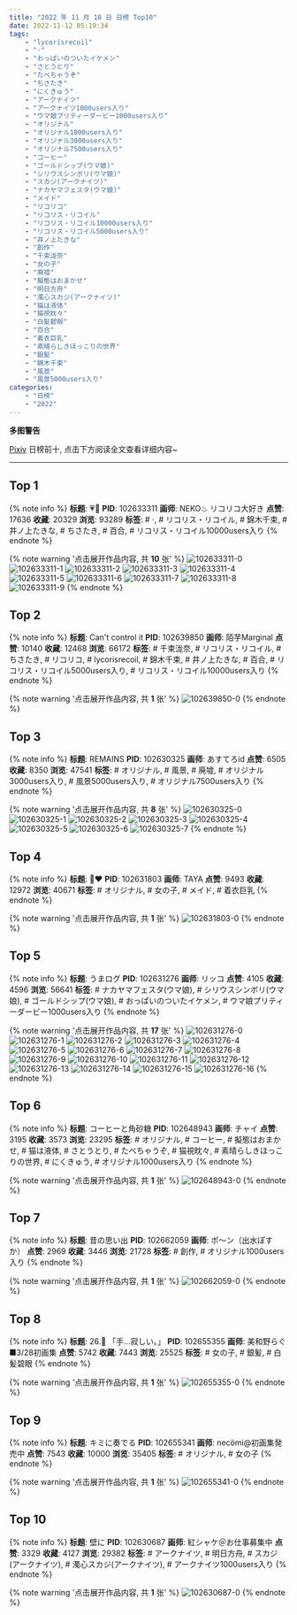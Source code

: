 ```yaml
---
title: "2022 年 11 月 10 日 日榜 Top10"
date: 2022-11-12 05:19:34
tags:
    - "lycorisrecoil"
    - "·"
    - "おっぱいのついたイケメン"
    - "さとうとり"
    - "たべちゃうぞ"
    - "ちさたき"
    - "にくきゅう"
    - "アークナイツ"
    - "アークナイツ1000users入り"
    - "ウマ娘プリティーダービー1000users入り"
    - "オリジナル"
    - "オリジナル1000users入り"
    - "オリジナル3000users入り"
    - "オリジナル7500users入り"
    - "コーヒー"
    - "ゴールドシップ(ウマ娘)"
    - "シリウスシンボリ(ウマ娘)"
    - "スカジ(アークナイツ)"
    - "ナカヤマフェスタ(ウマ娘)"
    - "メイド"
    - "リコリコ"
    - "リコリス・リコイル"
    - "リコリス・リコイル10000users入り"
    - "リコリス・リコイル5000users入り"
    - "井ノ上たきな"
    - "創作"
    - "千束泷奈"
    - "女の子"
    - "廃墟"
    - "擬態はおまかせ"
    - "明日方舟"
    - "濁心スカジ(アークナイツ)"
    - "猫は液体"
    - "猫視眈々"
    - "白髪碧眼"
    - "百合"
    - "着衣巨乳"
    - "素晴らしきほっこりの世界"
    - "銀髪"
    - "錦木千束"
    - "風景"
    - "風景5000users入り"
categories:
    - "日榜"
    - "2022"
---
```


<i class="fa fa-triangle-exclamation"></i>**多图警告**<i class="fa fa-triangle-exclamation"></i>

[Pixiv](https://www.pixiv.net/) 日榜前十, 点击下方阅读全文查看详细内容~

<!-- more -->

---

## Top 1

{% note info %}
**标题**: 💗💙
**PID**: 102633311 **画师**: NEKO♨ リコリコ大好き
**点赞**: 17636 **收藏**: 20329 **浏览**: 93289
**标签**: # ·, # リコリス・リコイル, # 錦木千束, # 井ノ上たきな, # ちさたき, # 百合, # リコリス・リコイル10000users入り
{% endnote %}

{% note warning '点击展开作品内容, 共 **10** 张' %}
![102633311-0](https://i.pixiv.re/img-original/img/2022/11/09/02/00/04/102633311_p0.jpg)
![102633311-1](https://i.pixiv.re/img-original/img/2022/11/09/02/00/04/102633311_p1.jpg)
![102633311-2](https://i.pixiv.re/img-original/img/2022/11/09/02/00/04/102633311_p2.jpg)
![102633311-3](https://i.pixiv.re/img-original/img/2022/11/09/02/00/04/102633311_p3.jpg)
![102633311-4](https://i.pixiv.re/img-original/img/2022/11/09/02/00/04/102633311_p4.jpg)
![102633311-5](https://i.pixiv.re/img-original/img/2022/11/09/02/00/04/102633311_p5.jpg)
![102633311-6](https://i.pixiv.re/img-original/img/2022/11/09/02/00/04/102633311_p6.jpg)
![102633311-7](https://i.pixiv.re/img-original/img/2022/11/09/02/00/04/102633311_p7.jpg)
![102633311-8](https://i.pixiv.re/img-original/img/2022/11/09/02/00/04/102633311_p8.jpg)
![102633311-9](https://i.pixiv.re/img-original/img/2022/11/09/02/00/04/102633311_p9.jpg)
{% endnote %}

## Top 2

{% note info %}
**标题**: Can't control it
**PID**: 102639850 **画师**: 陌芋Marginal
**点赞**: 10140 **收藏**: 12468 **浏览**: 66172
**标签**: # 千束泷奈, # リコリス・リコイル, # ちさたき, # リコリコ, # lycorisrecoil, # 錦木千束, # 井ノ上たきな, # 百合, # リコリス・リコイル5000users入り, # リコリス・リコイル10000users入り
{% endnote %}

{% note warning '点击展开作品内容, 共 **1** 张' %}
![102639850-0](https://i.pixiv.re/img-original/img/2022/11/09/11/54/49/102639850_p0.jpg)
{% endnote %}

## Top 3

{% note info %}
**标题**: REMAINS
**PID**: 102630325 **画师**: あすてろid
**点赞**: 6505 **收藏**: 8350 **浏览**: 47541
**标签**: # オリジナル, # 風景, # 廃墟, # オリジナル3000users入り, # 風景5000users入り, # オリジナル7500users入り
{% endnote %}

{% note warning '点击展开作品内容, 共 **8** 张' %}
![102630325-0](https://i.pixiv.re/img-original/img/2022/11/09/00/00/45/102630325_p0.png)
![102630325-1](https://i.pixiv.re/img-original/img/2022/11/09/00/00/45/102630325_p1.png)
![102630325-2](https://i.pixiv.re/img-original/img/2022/11/09/00/00/45/102630325_p2.png)
![102630325-3](https://i.pixiv.re/img-original/img/2022/11/09/00/00/45/102630325_p3.png)
![102630325-4](https://i.pixiv.re/img-original/img/2022/11/09/00/00/45/102630325_p4.png)
![102630325-5](https://i.pixiv.re/img-original/img/2022/11/09/00/00/45/102630325_p5.png)
![102630325-6](https://i.pixiv.re/img-original/img/2022/11/09/00/00/45/102630325_p6.png)
![102630325-7](https://i.pixiv.re/img-original/img/2022/11/09/00/00/45/102630325_p7.png)
{% endnote %}

## Top 4

{% note info %}
**标题**: 🖤❤️
**PID**: 102631803 **画师**: TAYA
**点赞**: 9493 **收藏**: 12972 **浏览**: 40671
**标签**: # オリジナル, # 女の子, # メイド, # 着衣巨乳
{% endnote %}

{% note warning '点击展开作品内容, 共 **1** 张' %}
![102631803-0](https://i.pixiv.re/img-original/img/2022/11/09/00/48/27/102631803_p0.png)
{% endnote %}

## Top 5

{% note info %}
**标题**: うまログ
**PID**: 102631276 **画师**: リッコ
**点赞**: 4105 **收藏**: 4596 **浏览**: 56641
**标签**: # ナカヤマフェスタ(ウマ娘), # シリウスシンボリ(ウマ娘), # ゴールドシップ(ウマ娘), # おっぱいのついたイケメン, # ウマ娘プリティーダービー1000users入り
{% endnote %}

{% note warning '点击展开作品内容, 共 **17** 张' %}
![102631276-0](https://i.pixiv.re/img-original/img/2022/11/09/00/30/06/102631276_p0.jpg)
![102631276-1](https://i.pixiv.re/img-original/img/2022/11/09/00/30/06/102631276_p1.jpg)
![102631276-2](https://i.pixiv.re/img-original/img/2022/11/09/00/30/06/102631276_p2.jpg)
![102631276-3](https://i.pixiv.re/img-original/img/2022/11/09/00/30/06/102631276_p3.jpg)
![102631276-4](https://i.pixiv.re/img-original/img/2022/11/09/00/30/06/102631276_p4.jpg)
![102631276-5](https://i.pixiv.re/img-original/img/2022/11/09/00/30/06/102631276_p5.jpg)
![102631276-6](https://i.pixiv.re/img-original/img/2022/11/09/00/30/06/102631276_p6.jpg)
![102631276-7](https://i.pixiv.re/img-original/img/2022/11/09/00/30/06/102631276_p7.jpg)
![102631276-8](https://i.pixiv.re/img-original/img/2022/11/09/00/30/06/102631276_p8.jpg)
![102631276-9](https://i.pixiv.re/img-original/img/2022/11/09/00/30/06/102631276_p9.jpg)
![102631276-10](https://i.pixiv.re/img-original/img/2022/11/09/00/30/06/102631276_p10.jpg)
![102631276-11](https://i.pixiv.re/img-original/img/2022/11/09/00/30/06/102631276_p11.jpg)
![102631276-12](https://i.pixiv.re/img-original/img/2022/11/09/00/30/06/102631276_p12.jpg)
![102631276-13](https://i.pixiv.re/img-original/img/2022/11/09/00/30/06/102631276_p13.jpg)
![102631276-14](https://i.pixiv.re/img-original/img/2022/11/09/00/30/06/102631276_p14.jpg)
![102631276-15](https://i.pixiv.re/img-original/img/2022/11/09/00/30/06/102631276_p15.jpg)
![102631276-16](https://i.pixiv.re/img-original/img/2022/11/09/00/30/06/102631276_p16.jpg)
{% endnote %}

## Top 6

{% note info %}
**标题**: コーヒーと角砂糖
**PID**: 102648943 **画师**: チャイ
**点赞**: 3195 **收藏**: 3573 **浏览**: 23295
**标签**: # オリジナル, # コーヒー, # 擬態はおまかせ, # 猫は液体, # さとうとり, # たべちゃうぞ, # 猫視眈々, # 素晴らしきほっこりの世界, # にくきゅう, # オリジナル1000users入り
{% endnote %}

{% note warning '点击展开作品内容, 共 **1** 张' %}
![102648943-0](https://i.pixiv.re/img-original/img/2022/11/09/20/30/01/102648943_p0.png)
{% endnote %}

## Top 7

{% note info %}
**标题**: 昔の思い出
**PID**: 102662059 **画师**: ポ～ン（出水ぽすか）
**点赞**: 2969 **收藏**: 3446 **浏览**: 21728
**标签**: # 創作, # オリジナル1000users入り
{% endnote %}

{% note warning '点击展开作品内容, 共 **1** 张' %}
![102662059-0](https://i.pixiv.re/img-original/img/2022/11/10/07/30/01/102662059_p0.jpg)
{% endnote %}

## Top 8

{% note info %}
**标题**: 26.🎐 「手...寂しい。」
**PID**: 102655355 **画师**: 美和野らぐ■3/28初画集
**点赞**: 5742 **收藏**: 7443 **浏览**: 25525
**标签**: # 女の子, # 銀髪, # 白髪碧眼
{% endnote %}

{% note warning '点击展开作品内容, 共 **1** 张' %}
![102655355-0](https://i.pixiv.re/img-original/img/2022/11/10/00/00/17/102655355_p0.png)
{% endnote %}

## Top 9

{% note info %}
**标题**: キミに奏でる
**PID**: 102655341 **画师**: necömi@初画集発売中
**点赞**: 7543 **收藏**: 10000 **浏览**: 35405
**标签**: # オリジナル, # 女の子
{% endnote %}

{% note warning '点击展开作品内容, 共 **1** 张' %}
![102655341-0](https://i.pixiv.re/img-original/img/2022/11/10/00/00/16/102655341_p0.png)
{% endnote %}

## Top 10

{% note info %}
**标题**: 壁に
**PID**: 102630687 **画师**: 紅シャケ＠お仕事募集中
**点赞**: 3329 **收藏**: 4127 **浏览**: 29382
**标签**: # アークナイツ, # 明日方舟, # スカジ(アークナイツ), # 濁心スカジ(アークナイツ), # アークナイツ1000users入り
{% endnote %}

{% note warning '点击展开作品内容, 共 **1** 张' %}
![102630687-0](https://i.pixiv.re/img-original/img/2022/11/09/00/10/33/102630687_p0.jpg)
{% endnote %}
